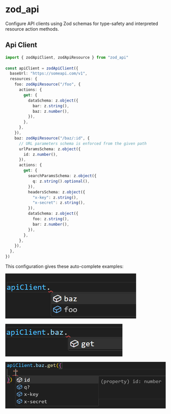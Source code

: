 # zod_api

Configure API clients using Zod schemas for type-safety and interpreted resource
action methods.

## Api Client

```ts
import { zodApiClient, zodApiResource } from "zod_api"

const apiClient = zodApiClient({
  baseUrl: "https://someapi.com/v1",
  resources: {
    foo: zodApiResource("/foo", {
      actions: {
        get: {
          dataSchema: z.object({
            bar: z.string(),
            baz: z.number(),
          }),
        },
      },
    }),
    baz: zodApiResource("/baz/:id", {
      // URL parameters schema is enforced from the given path
      urlParamsSchema: z.object({
        id: z.number(),
      }),
      actions: {
        get: {
          searchParamsSchema: z.object({
            q: z.string().optional(),
          }),
          headersSchema: z.object({
            "x-key": z.string(),
            "x-secret": z.string(),
          }),
          dataSchema: z.object({
            foo: z.string(),
            bar: z.number(),
          }),
        },
      },
    }),
  },
})
```

This configuration gives these auto-complete examples:

![Resources](/images/auto_complete_1.png)

![Actions](/images/auto_complete_2.png)

![Parameters](/images/auto_complete_3.png)
